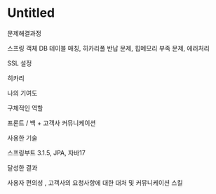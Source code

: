# Untitled

문제해결과정



스프링 객체 DB 테이블 매칭,  히카리풀 반납 문제, 힙메모리 부족 문제,  에러처리

SSL 설정



히카리



나의 기여도



구체적인 역할



프론트 / 백 + 고객사 커뮤니케이션





사용한 기술



스프링부트 3.1.5, JPA, 자바17





달성한 결과



사용자 편의성 , 고객사의 요청사항에 대한 대처 및 커뮤니케이션 스킬





